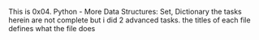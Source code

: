 This is 0x04. Python - More Data Structures: Set, Dictionary
the tasks herein are not complete but i did 2 advanced tasks. the titles of each file defines what the file does 
